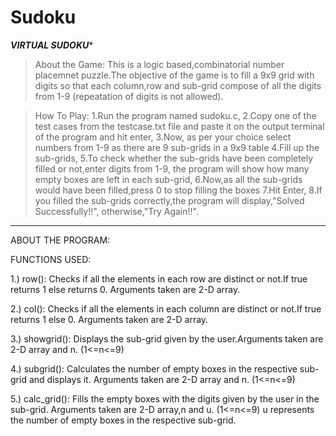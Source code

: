 # Sudoku


*********VIRTUAL SUDOKU**********

>About the Game: This is a logic based,combinatorial number placemnet puzzle.The objective of the game is to
		 fill a 9x9 grid with digits so that each column,row and sub-grid compose of all the digits
		 from 1-9 (repeatation of digits is not allowed).


>How To Play: 1.Run the program named sudoku.c,
	      2.Copy one of the test cases from the testcase.txt file and paste it on the output terminal of
		the program and hit enter,
              3.Now, as per your choice select numbers from 1-9 as there are 9 sub-grids in a 9x9 table
	      4.Fill up the sub-grids,
	      5.To check whether the sub-grids have been completely filled or not,enter digits from 1-9,
		the program will show how many empty boxes are left in each sub-grid,
              6.Now,as all the sub-grids would have been filled,press 0 to stop filling the boxes
              7.Hit Enter,
              8.If you filled the sub-grids correctly,the program will display,"Solved Successfully!!",
		otherwise,"Try Again!!".

**************************
ABOUT THE PROGRAM:

FUNCTIONS USED:

1.) row(): Checks if all the elements in each row are distinct or not.If true returns 1 else returns 0.
	    Arguments taken are 2-D array.

2.) col(): Checks if all the elements in each column are distinct or not.If true returns 1 else 0.
	   Arguments taken are 2-D array.

3.) showgrid(): Displays the sub-grid given by the user.Arguments taken are 2-D array and n.
		(1<=n<=9)

4.) subgrid(): Calculates the number of empty boxes in the respective sub-grid and displays it.
	       Arguments taken are 2-D array and n. (1<=n<=9)

5.) calc_grid(): Fills the empty boxes with the digits given by the user in the sub-grid.
		 Arguments taken are 2-D array,n and u. (1<=n<=9)
		 u represents the number of empty boxes in the respective sub-grid.
